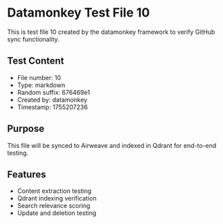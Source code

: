 # Datamonkey Test File 10

This is test file 10 created by the datamonkey framework to verify GitHub sync functionality.

## Test Content
- File number: 10
- Type: markdown
- Random suffix: 676469e1
- Created by: datamonkey
- Timestamp: 1755207236

## Purpose
This file will be synced to Airweave and indexed in Qdrant for end-to-end testing.

## Features
- Content extraction testing
- Qdrant indexing verification
- Search relevance scoring
- Update and deletion testing
